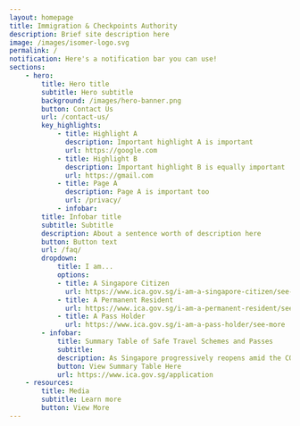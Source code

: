 ```yaml
---
layout: homepage
title: Immigration & Checkpoints Authority
description: Brief site description here
image: /images/isomer-logo.svg
permalink: /
notification: Here's a notification bar you can use!
sections:
    - hero:
        title: Hero title
        subtitle: Hero subtitle
        background: /images/hero-banner.png
        button: Contact Us
        url: /contact-us/
        key_highlights:
            - title: Highlight A
              description: Important highlight A is important
              url: https://google.com
            - title: Highlight B
              description: Important highlight B is equally important
              url: https://gmail.com
            - title: Page A
              description: Page A is important too
              url: /privacy/
            - infobar:
        title: Infobar title
        subtitle: Subtitle
        description: About a sentence worth of description here
        button: Button text
        url: /faq/
        dropdown:
            title: I am...
            options:
            - title: A Singapore Citizen
              url: https://www.ica.gov.sg/i-am-a-singapore-citizen/see-more
            - title: A Permanent Resident
              url: https://www.ica.gov.sg/i-am-a-permanent-resident/see-more
            - title: A Pass Holder
              url: https://www.ica.gov.sg/i-am-a-pass-holder/see-more
        - infobar:
            title: Summary Table of Safe Travel Schemes and Passes
            subtitle:
            description: As Singapore progressively reopens amid the COVID-19 pandemic, Singapore has implemented special travel        arrangements with some countries/regions to facilitate travel while safeguarding public health.
            button: View Summary Table Here
            url: https://www.ica.gov.sg/application
    - resources:
        title: Media
        subtitle: Learn more
        button: View More
---
```

